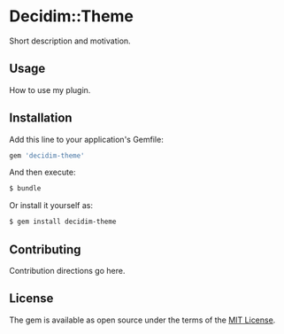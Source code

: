 # Decidim::Theme
Short description and motivation.

## Usage
How to use my plugin.

## Installation
Add this line to your application's Gemfile:

```ruby
gem 'decidim-theme'
```

And then execute:
```bash
$ bundle
```

Or install it yourself as:
```bash
$ gem install decidim-theme
```

## Contributing
Contribution directions go here.

## License
The gem is available as open source under the terms of the [MIT License](http://opensource.org/licenses/MIT).
